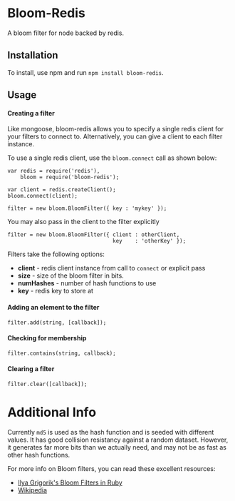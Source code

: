 Bloom-Redis
===========

A bloom filter for node backed by redis.

Installation
------------

To install, use npm and run `npm install bloom-redis`.


Usage
-----

#### Creating a filter

Like mongoose, bloom-redis allows you to specify a single redis client for your filters to connect to. Alternatively, you can give a client to each filter instance.

To use a single redis client, use the `bloom.connect` call as shown below:


    var redis = require('redis'),
        bloom = require('bloom-redis');

    var client = redis.createClient();
    bloom.connect(client);

    filter = new bloom.BloomFilter({ key : 'mykey' });


You may also pass in the client to the filter explicitly

    filter = new bloom.BloomFilter({ client : otherClient,
                                     key    : 'otherKey' });


Filters take the following options:

* **client** - redis client instance from call to `connect` or explicit pass
* **size** - size of the bloom filter in bits.
* **numHashes** - number of hash functions to use
* **key** - redis key to store at


#### Adding an element to the filter

    filter.add(string, [callback]);

#### Checking for membership

    filter.contains(string, callback);

#### Clearing a filter

    filter.clear([callback]);


Additional Info
===============

Currently `md5` is used as the hash function and is seeded with different values. It has good collision resistancy against a random dataset. However, it generates far more bits than we actually need, and may not be as fast as other hash functions.

For more info on Bloom filters, you can read these excellent resources:

* [Ilya Grigorik's Bloom Filters in Ruby](http://www.igvita.com/2008/12/27/scalable-datasets-bloom-filters-in-ruby/)
* [Wikipedia](http://en.wikipedia.org/wiki/Bloom_filter)




